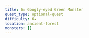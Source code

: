 ```yaml
---
title: 6★ Googly-eyed Green Monster
quest_type: optional-quest
difficulty: 6★
location: ancient-forest
monsters: []
---
```

